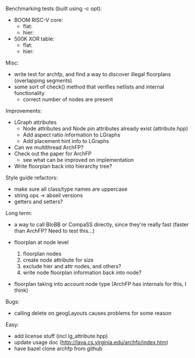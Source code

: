 Benchmarking tests (built using -c opt):
 - BOOM RISC-V core:
   - flat:
   - hier:
 - 500K XOR table:
   - flat:
   - hier:

Misc:
 - write test for archfp, and find a way to discover illegal floorplans (overlapping segments)
 - some sort of check() method that verifies netlists and internal functionality
   - correct number of nodes are present

Improvements:
 - LGraph attributes
   - Node attributes and Node pin attributes already exist (attribute.hpp)
   - Add aspect ratio information to LGraphs
   - Add placement hint info to LGraphs
 - Can we multithread ArchFP?
 - Check out the paper for ArchFP
   - see what can be improved on implementation
 - Write floorplan back into hierarchy tree?

Style guide refactors:
 - make sure all class/type names are uppercase
 - string ops -> abseil versions
 - getters and setters?

Long term:
 - a way to call BloBB or CompaSS directly, since they're really fast (faster than ArchFP? Need to test this...)


 - floorplan at node level
   1. floorplan nodes
   2. create node attribute for size
   3. exclude hier and attr nodes, and others?
   4. write node floorplan information back into node?


 - floorplan taking into account node type (ArchFP has internals for this, I think)

Bugs:
 - calling delete on geogLayouts causes problems for some reason

Easy:
 - add license stuff (incl lg_attribute.hpp)
 - update usage doc (http://lava.cs.virginia.edu/archfp/index.htm)
 - have bazel clone archfp from github
